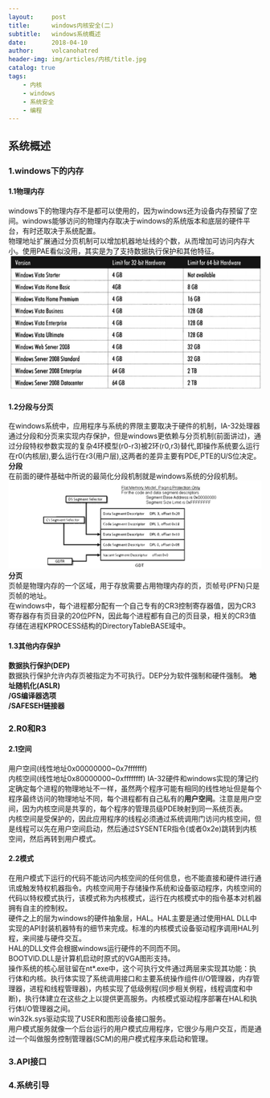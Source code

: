 ```yaml
---
layout:     post
title:      windows内核安全(二)
subtitle:   windows系统概述
date:       2018-04-10
author:     volcanohatred
header-img: img/articles/内核/title.jpg
catalog: true
tags:
    - 内核
    - windows
    - 系统安全
    - 编程
---
```

## 系统概述
### 1.windows下的内存
#### 1.1物理内存
windows下的物理内存不是都可以使用的，因为windows还为设备内存预留了空间。windows能够访问的物理内存取决于windows的系统版本和底层的硬件平台，有时还取决于系统配置。  
物理地址扩展通过分页机制可以增加机器地址线的个数，从而增加可访问内存大小。使用PAE看似没用，其实是为了支持数据执行保护和其他特征。  
![cpu](https://raw.githubusercontent.com/volcanohatred/volcanohatred.github.io/master/img/articles/内核/2/图片16.png)  
#### 1.2分段与分页
在windows系统中，应用程序与系统的界限主要取决于硬件的机制，IA-32处理器通过分段和分页来实现内存保护，但是windows更依赖与分页机制(前面讲过)，通过分段特权参数实现的复杂4环模型(r0-r3)被2环(r0,r3)替代,即操作系统要么运行在r0(内核层),要么运行在r3(用户层),这两者的差异主要有PDE,PTE的U/S位决定。  
**分段**  
在前面的硬件基础中所说的最简化分段机制就是windows系统的分段机制。  
![cpu](https://raw.githubusercontent.com/volcanohatred/volcanohatred.github.io/master/img/articles/内核/2/图片17.png)  
**分页**  
页帧是物理内存的一个区域，用于存放需要占用物理内存的页，页帧号(PFN)只是页帧的地址。  
在windows中，每个进程都分配有一个自己专有的CR3控制寄存器值，因为CR3寄存器存有页目录的20位PFN，因此每个进程都有自己的页目录，相关的CR3值存储在进程KPROCESS结构的DirectoryTableBASE域中。  

#### 1.3其他内存保护
**数据执行保护(DEP)**  
数据执行保护允许内存页被指定为不可执行。DEP分为软件强制和硬件强制。
**地址随机化(ASLR)**  
**/GS编译器选项**  
**/SAFESEH链接器**
### 2.R0和R3
#### 2.1空间
用户空间(线性地址0x00000000~0x7fffffff)  
内核空间(线性地址0x80000000~0xffffffff)
IA-32硬件和windows实现的薄记约定确定每个进程的物理地址不一样，虽然两个程序可能有相同的线性地址但是每个程序最终访问的物理地址不同，每个进程都有自己私有的**用户空间**。注意是用户空间，因为内核空间是共享的，每个程序的管理员级PDE映射到同一系统页表。  
内核空间是受保护的，因此应用程序的线程必须通过系统调用门访问内核空间，但是线程可以先在用户空间启动，然后通过SYSENTER指令(或者0x2e)跳转到内核空间，然后再转到用户模式。  
#### 2.2模式
在用户模式下运行的代码不能访问内核空间的任何信息，也不能直接和硬件进行通讯或触发特权机器指令。内核空间用于存储操作系统和设备驱动程序，内核空间的代码以特权模式执行，该模式称为内核模式，运行在内核模式中的指令基本对机器拥有自主的控制权。  
硬件之上的层为windows的硬件抽象层，HAL。HAL主要是通过使用HAL DLL中实现的API封装机器特有的细节来完成。标准的内核模式设备驱动程序调用HAL列程，来间接与硬件交互。  
HAL的DLL文件会根据windows运行硬件的不同而不同。  
BOOTVID.DLL是计算机启动时原式的VGA图形支持。  
操作系统的核心层驻留在nt*.exe中，这个可执行文件通过两层来实现其功能：执行体和内核。执行体实现了系统调用接口和主要系统操作组件(I/O管理器，内存管理器，进程和线程管理器)，内核实现了低级例程(同步相关例程，线程调度和中断)，执行体建立在这些之上以提供更高服务。内核模式驱动程序部署在HAL和执行体I/O管理器之间。  
win32k.sys驱动实现了USER和图形设备接口服务。  
用户模式服务就像一个后台运行的用户模式应用程序，它很少与用户交互，而是通过一个叫做服务控制管理器(SCM)的用户模式程序来启动和管理。
### 3.API接口
### 4.系统引导